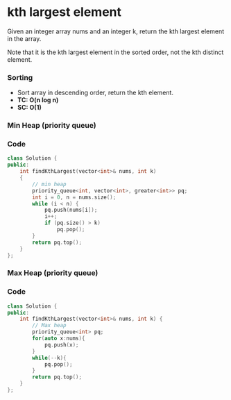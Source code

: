 # kth largest element

Given an integer array nums and an integer k, return the kth largest element in the array.

Note that it is the kth largest element in the sorted order, not the kth distinct element.

### Sorting

-   Sort array in descending order, return the kth element.
-   **TC: O(n log n)**
-   **SC: O(1)**

### Min Heap (priority queue)

### Code

```cpp
class Solution {
public:
    int findKthLargest(vector<int>& nums, int k)
    {
        // min heap
        priority_queue<int, vector<int>, greater<int>> pq;
        int i = 0, n = nums.size();
        while (i < n) {
            pq.push(nums[i]);
            i++;
            if (pq.size() > k)
                pq.pop();
        }
        return pq.top();
    }
};
```

### Max Heap (priority queue)

### Code

```cpp
class Solution {
public:
    int findKthLargest(vector<int>& nums, int k) {
        // Max heap
        priority_queue<int> pq;
        for(auto x:nums){
            pq.push(x);
        }
        while(--k){
            pq.pop();
        }
        return pq.top();
    }
};
```
